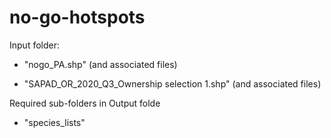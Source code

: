 # no-go-hotspots

Input folder:

- "nogo_PA.shp" (and associated files)

- "SAPAD_OR_2020_Q3_Ownership selection 1.shp" (and associated files)

Required sub-folders in Output folde

- "species_lists"
